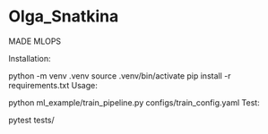 # Olga_Snatkina
MADE MLOPS

Installation:

python -m venv .venv
source .venv/bin/activate
pip install -r requirements.txt
Usage:

python ml_example/train_pipeline.py configs/train_config.yaml
Test:

pytest tests/
